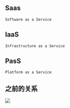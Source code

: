 ﻿## Saas
    Software as a Service


## IaaS
    Infrastructure as a Service

## PasS
    Platform as a Service


## 之前的关系
![](http://ych.u1city.com/UserFiles/20111122/iaas-paas-saas.jpg)
